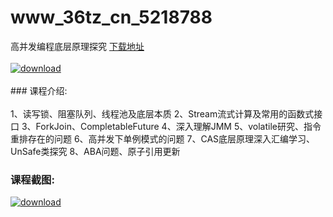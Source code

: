 # www_36tz_cn_5218788
高并发编程底层原理探究
[下载地址](http://www.36tz.cn/article/5218788 "下载地址")
<br/></br>[![download](http://36tz.cn/muke_img/2021_03_1-12-300x179.png "下载地址")](http://www.36tz.cn/article/5218788 "下载地址")
<br/></br>### 课程介绍:<br/></br>1、读写锁、阻塞队列、线程池及底层本质
2、Stream流式计算及常用的函数式接口
3、ForkJoin、CompletableFuture
4、深入理解JMM
5、volatile研究、指令重排存在的问题
6、高并发下单例模式的问题
7、CAS底层原理深入汇编学习、UnSafe类探究
8、ABA问题、原子引用更新

### 课程截图:
[![download](http://36tz.cn/muke_img/2021_03_2-11.png "下载地址")](http://www.36tz.cn/article/5218788 "下载地址")
